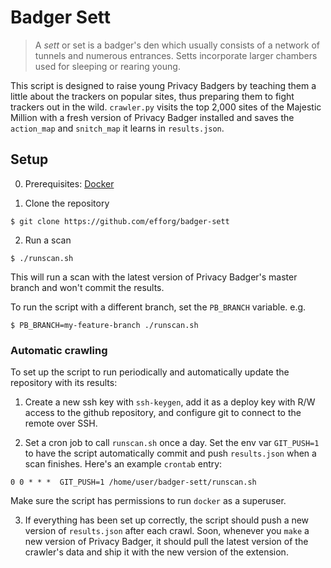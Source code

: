 # Badger Sett

> A *sett* or set is a badger's den which usually consists of a network of tunnels
  and numerous entrances. Setts incorporate larger chambers used for sleeping or
  rearing young.

This script is designed to raise young Privacy Badgers by teaching them a little
about the trackers on popular sites, thus preparing them to fight trackers out
in the wild. `crawler.py` visits the top 2,000 sites of the Majestic Million
with a fresh version of Privacy Badger installed and saves the `action_map` and
`snitch_map` it learns in `results.json`.

## Setup

0. Prerequisites: [Docker](https://docs.docker.com/install/)

1. Clone the repository

```
$ git clone https://github.com/efforg/badger-sett
```

2. Run a scan 

```
$ ./runscan.sh
```

This will run a scan with the latest version of Privacy Badger's master branch and won't commit the results.

To run the script with a different branch, set the `PB_BRANCH` variable. e.g.

```
$ PB_BRANCH=my-feature-branch ./runscan.sh
```

### Automatic crawling

To set up the script to run periodically and automatically update the
repository with its results:

1. Create a new ssh key with `ssh-keygen`, add it as a deploy key with R/W
   access to the github repository, and configure git to connect to the remote
   over SSH.

2. Set a cron job to call `runscan.sh` once a day. Set the env var `GIT_PUSH=1`
   to have the script automatically commit and push `results.json` when a scan
   finishes. Here's an example `crontab` entry:

```
0 0 * * *  GIT_PUSH=1 /home/user/badger-sett/runscan.sh
```

Make sure the script has permissions to run `docker` as a superuser.

3. If everything has been set up correctly, the script should push a new version
   of `results.json` after each crawl. Soon, whenever you `make` a new version of
   Privacy Badger, it should pull the latest version of the crawler's data and
   ship it with the new version of the extension.
